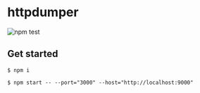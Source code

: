 # httpdumper

![npm test](https://github.com/Merlier/httpdumper/workflows/npm%20test/badge.svg)
## Get started

    $ npm i
    
    $ npm start -- --port="3000" --host="http://localhost:9000"
